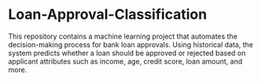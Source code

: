# Loan-Approval-Classification
This repository contains a machine learning project that automates the decision-making process for bank loan approvals. Using historical data, the system predicts whether a loan should be approved or rejected based on applicant attributes such as income, age, credit score, loan amount, and more.

